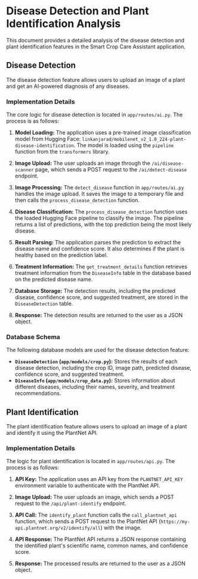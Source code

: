 # Disease Detection and Plant Identification Analysis

This document provides a detailed analysis of the disease detection and plant identification features in the Smart Crop Care Assistant application.

## Disease Detection

The disease detection feature allows users to upload an image of a plant and get an AI-powered diagnosis of any diseases.

### Implementation Details

The core logic for disease detection is located in `app/routes/ai.py`. The process is as follows:

1.  **Model Loading:** The application uses a pre-trained image classification model from Hugging Face: `linkanjarad/mobilenet_v2_1.0_224-plant-disease-identification`. The model is loaded using the `pipeline` function from the `transformers` library.

2.  **Image Upload:** The user uploads an image through the `/ai/disease-scanner` page, which sends a POST request to the `/ai/detect-disease` endpoint.

3.  **Image Processing:** The `detect_disease` function in `app/routes/ai.py` handles the image upload. It saves the image to a temporary file and then calls the `process_disease_detection` function.

4.  **Disease Classification:** The `process_disease_detection` function uses the loaded Hugging Face pipeline to classify the image. The pipeline returns a list of predictions, with the top prediction being the most likely disease.

5.  **Result Parsing:** The application parses the prediction to extract the disease name and confidence score. It also determines if the plant is healthy based on the prediction label.

6.  **Treatment Information:** The `get_treatment_details` function retrieves treatment information from the `DiseaseInfo` table in the database based on the predicted disease name.

7.  **Database Storage:** The detection results, including the predicted disease, confidence score, and suggested treatment, are stored in the `DiseaseDetection` table.

8.  **Response:** The detection results are returned to the user as a JSON object.

### Database Schema

The following database models are used for the disease detection feature:

*   **`DiseaseDetection` (`app/models/crop.py`):** Stores the results of each disease detection, including the crop ID, image path, predicted disease, confidence score, and suggested treatment.
*   **`DiseaseInfo` (`app/models/crop_data.py`):** Stores information about different diseases, including their names, severity, and treatment recommendations.

## Plant Identification

The plant identification feature allows users to upload an image of a plant and identify it using the PlantNet API.

### Implementation Details

The logic for plant identification is located in `app/routes/api.py`. The process is as follows:

1.  **API Key:** The application uses an API key from the `PLANTNET_API_KEY` environment variable to authenticate with the PlantNet API.

2.  **Image Upload:** The user uploads an image, which sends a POST request to the `/api/plant-identify` endpoint.

3.  **API Call:** The `identify_plant` function calls the `call_plantnet_api` function, which sends a POST request to the PlantNet API (`https://my-api.plantnet.org/v2/identify/all`) with the image.

4.  **API Response:** The PlantNet API returns a JSON response containing the identified plant's scientific name, common names, and confidence score.

5.  **Response:** The processed results are returned to the user as a JSON object.
